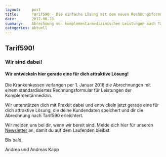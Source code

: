 ```yaml
---
layout:     post
title:      Tarif590 - Die einfache Lösung mit dem neuen Rechnungsformular
date:       2017-06-28
summary:    Abrechnung von komplementärmedizinischen Leistungen nach Tarif 590 - Einheitliches Rechnungsformular
categories: aktuell
---
```



## Tarif590!
### Wir sind dabei!
#### Wir entwickeln hier gerade eine für dich attraktive Lösung!


Die Krankenkassen verlangen per 1. Januar 2018 die Abrechnungen mit einem standardisiertes Rechnungsformular für Leistungen der Komplementärmedizin.

Wir unterstützen dich mit Praxkit dabei und entwickeln jetzt gerade eine für dich attraktive Lösung, die deine Kundendaten speichert und dir die Abrechnung nach Tarif590 erleichtert.

Wir melden uns bei dir, wenn wir bereit sind. Melde dich hier für unseren [Newsletter](/#news) an, damit du auf dem Laufenden bleibst.

Bis bald, 

Andrea und Andreas Kapp